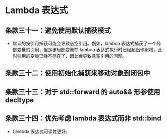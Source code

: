 # Lambda 表达式

## 条款三十一：避免使用默认捕获模式

- 默认的按引用捕获可能会导致悬空引用。例如，lambda 表达式捕获了一个局部变量的引用，但是该局部变量在 lambda 表达式执行时已经超出作用域，此时引用的变量已经不存在了，因此会导致悬空引用的问题。

## 条款三十二：使用初始化捕获来移动对象到闭包中

## 条款三十三：对于 std::forward 的 auto&& 形参使用 decltype

## 条款三十四：优先考虑 lambda 表达式而非 std::bind

- Lambda 表达式可读性更好。
